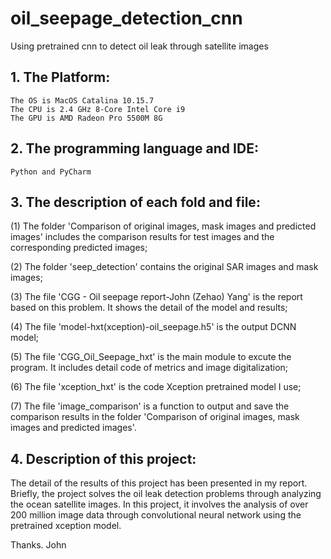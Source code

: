 # oil_seepage_detection_cnn
Using pretrained cnn to detect oil leak through satellite images

## 1. The Platform:
	The OS is MacOS Catalina 10.15.7
	The CPU is 2.4 GHz 8-Core Intel Core i9
	The GPU is AMD Radeon Pro 5500M 8G
	
## 2. The programming language and IDE:
	Python and PyCharm
	
## 3. The description of each fold and file:

(1) The folder 'Comparison of original images, mask images and predicted images' includes the comparison results for test images and the corresponding predicted images;

(2) The folder 'seep_detection' contains the original SAR images and mask images;

(3) The file 'CGG - Oil seepage report-John (Zehao) Yang' is the report based on this problem. It shows the detail of the model and results;

(4) The file 'model-hxt(xception)-oil_seepage.h5' is the output DCNN model;

(5) The file 'CGG_Oil_Seepage_hxt' is the main module to excute the program. It includes detail code of metrics and image digitalization;

(6) The file 'xception_hxt' is the code Xception pretrained model I use;

(7) The file 'image_comparison' is a function to output and save the comparison results in the folder 'Comparison of original images, mask images and predicted images'.

## 4. Description of this project:
The detail of the results of this project has been presented in my report. Briefly, the project solves the oil leak detection problems through analyzing the ocean satellite images. In this project, it involves the analysis of over 200 million image data through convolutional neural network using the pretrained xception model.



Thanks.
John
